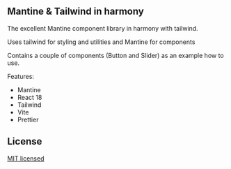 ## Mantine & Tailwind in harmony

The excellent Mantine component library in harmony with tailwind.

Uses tailwind for styling and utilities and Mantine for components

Contains a couple of components (Button and Slider) as an example how to use.

Features:

- Mantine
- React 18
- Tailwind
- Vite
- Prettier

## License

[MIT licensed](LICENSE)
